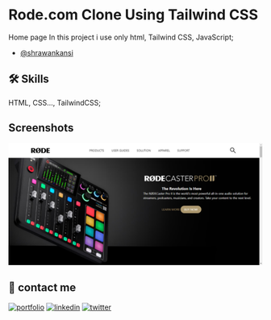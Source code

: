 
# Rode.com Clone Using Tailwind CSS


Home page 
In this project i use only html, Tailwind CSS, JavaScript;



- [@shrawankansi](https://www.github.com/shrawankansi)





## 🛠 Skills
HTML, CSS..., TailwindCSS;


## Screenshots

![App Screenshot](https://github.com/shrawankansi/Rode-clone/blob/main/screenshot.png)


## 🔗 contact me
[![portfolio](https://img.shields.io/badge/my_portfolio-000?style=for-the-badge&logo=ko-fi&logoColor=white)](https://katherinempeterson.com/)
[![linkedin](https://img.shields.io/badge/linkedin-0A66C2?style=for-the-badge&logo=linkedin&logoColor=white)](https://www.linkedin.com/shrawankansi)
[![twitter](https://img.shields.io/badge/twitter-1DA1F2?style=for-the-badge&logo=twitter&logoColor=white)](https://twitter.com/shrawankansi)

